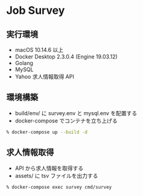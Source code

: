 # Job Survey

## 実行環境

- macOS 10.14.6 以上
- Docker Desktop 2.3.0.4 (Engine 19.03.12)
- Golang
- MySQL
- Yahoo 求人情報取得 API

## 環境構築

- build/env/ に survey.env と mysql.env を配置する
- docker-compose でコンテナを立ち上げる

```zsh
% docker-compose up --build -d
```

## 求人情報取得

- API から求人情報を取得する
- assets/ に tsv ファイルを出力する

```zsh
% docker-compose exec survey cmd/survey
```
